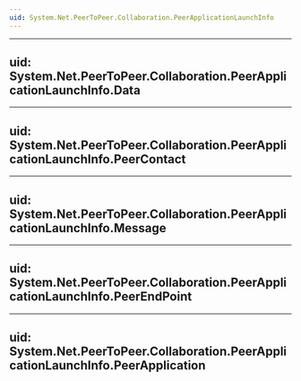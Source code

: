 ```yaml
---
uid: System.Net.PeerToPeer.Collaboration.PeerApplicationLaunchInfo
---
```


---
uid: System.Net.PeerToPeer.Collaboration.PeerApplicationLaunchInfo.Data
---

---
uid: System.Net.PeerToPeer.Collaboration.PeerApplicationLaunchInfo.PeerContact
---

---
uid: System.Net.PeerToPeer.Collaboration.PeerApplicationLaunchInfo.Message
---

---
uid: System.Net.PeerToPeer.Collaboration.PeerApplicationLaunchInfo.PeerEndPoint
---

---
uid: System.Net.PeerToPeer.Collaboration.PeerApplicationLaunchInfo.PeerApplication
---
